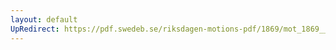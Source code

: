 ```yaml
---
layout: default
UpRedirect: https://pdf.swedeb.se/riksdagen-motions-pdf/1869/mot_1869__ak__00312/mot_1869__ak__00312_003.pdf
---
```

